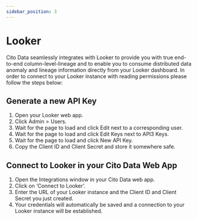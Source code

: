 ```yaml
---
sidebar_position: 3
---
```


# Looker

Cito Data seamlessly integrates with Looker to provide you with true end-to-end column-level-lineage and to enable you to consume distributed data anomaly and lineage information directly from your Looker dashboard. In order to connect to your Looker instance with reading permissions please follow the steps below:

## Generate a new API Key
1. Open your Looker web app.
2. Click Admin > Users.
3. Wait for the page to load and click Edit next to a corresponding user.
4. Wait for the page to load and click Edit Keys next to API3 Keys.
5. Wait for the page to load and click New API Key.
6. Copy the Client ID and Client Secret and store it somewhere safe.
## Connect to Looker in your Cito Data Web App
1. Open the Integrations window in your Cito Data web app.
2. Click on ‘Connect to Looker’.
3. Enter the URL of your Looker instance and the Client ID and Client Secret you just created.
4. Your credentials will automatically be saved and a connection to your Looker instance will be established.
